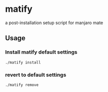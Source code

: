 # matify
a post-installation setup script for manjaro mate

## Usage
### Install matify default settings
```
./matify install
```

### revert to default settings
```
./matify remove
```
